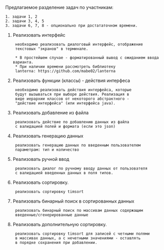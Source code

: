 Предлагаемое разделение задач по участникам:

	1. задачи 1, 2
	2. задачи 3, 4, 5
	3. задачи 6, 7, 8 - опционально при достататочном времени.

1. Реализовать интерфейс
	
		необходимо реализовать диалоговый интерфейс, отображение
		текстовых "экранов" в терминале.

		* В простейшем случае - форматированный вывод с ожиданием ввода варианта.
		* При наличии времени рассмотреть библиотеку
		lanterna: https://github.com/mabe02/lanterna

2. Реализовать функции (классы) - действия интерфеса

		необходимо реализовать действия интерфейса, которые
		будут вызываться при выборе действия. Реализация в
		виде иерархии классов от некоторого абстрактного - 
		"действие интерфейса" (или интерфейса java).

3. Реализовать добавление из файла

		реализовать действие по добавлению данных из файла
		с валидацией полей и формата (если это json)

4. Реализовать генерацию данных

		реализовать генерацию данных по введенным пользователем
		параметрам: тип и количество

5. Реализовать ручной ввод

		реализовать диалог по ручному вводу данных от пользователя
		с валидацией введенных данных в поля типов.

6. Реализовать сортировку.

		реализовать сортировку timsort

7. Реализовать бинарный поиск в сортированных данных

		реализовать бинарный поиск по массивам данных содержащим
		введенные/сгенерированные данные

8. Реализовать дополнительную сортировку.

		реализовать сортировку timsort для записей с четными полями
		в массивах данных, а с нечетными значениями - оставлять
		в порядке сохранения при добавлении.
